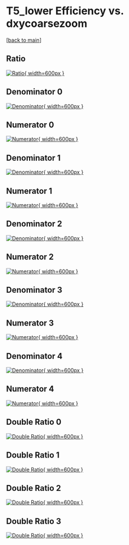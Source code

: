 # T5_lower Efficiency vs. dxycoarsezoom

[[back to main](./)]



## Ratio

[![Ratio](../mtv/var/T5_lower_loweta_11_-1_eff_dxycoarsezoom.png){ width=600px }](../mtv/var/T5_lower_loweta_11_-1_eff_dxycoarsezoom.pdf)

## Denominator 0

[![Denominator](../mtv/den/T5_lower_loweta_11_-1_eff_dxycoarsezoom_den0.png){ width=600px }](../mtv/den/T5_lower_loweta_11_-1_eff_dxycoarsezoom_den0.pdf)

## Numerator 0

[![Numerator](../mtv/num/T5_lower_loweta_11_-1_eff_dxycoarsezoom_num0.png){ width=600px }](../mtv/num/T5_lower_loweta_11_-1_eff_dxycoarsezoom_num0.pdf)

## Denominator 1

[![Denominator](../mtv/den/T5_lower_loweta_11_-1_eff_dxycoarsezoom_den1.png){ width=600px }](../mtv/den/T5_lower_loweta_11_-1_eff_dxycoarsezoom_den1.pdf)

## Numerator 1

[![Numerator](../mtv/num/T5_lower_loweta_11_-1_eff_dxycoarsezoom_num1.png){ width=600px }](../mtv/num/T5_lower_loweta_11_-1_eff_dxycoarsezoom_num1.pdf)

## Denominator 2

[![Denominator](../mtv/den/T5_lower_loweta_11_-1_eff_dxycoarsezoom_den2.png){ width=600px }](../mtv/den/T5_lower_loweta_11_-1_eff_dxycoarsezoom_den2.pdf)

## Numerator 2

[![Numerator](../mtv/num/T5_lower_loweta_11_-1_eff_dxycoarsezoom_num2.png){ width=600px }](../mtv/num/T5_lower_loweta_11_-1_eff_dxycoarsezoom_num2.pdf)

## Denominator 3

[![Denominator](../mtv/den/T5_lower_loweta_11_-1_eff_dxycoarsezoom_den3.png){ width=600px }](../mtv/den/T5_lower_loweta_11_-1_eff_dxycoarsezoom_den3.pdf)

## Numerator 3

[![Numerator](../mtv/num/T5_lower_loweta_11_-1_eff_dxycoarsezoom_num3.png){ width=600px }](../mtv/num/T5_lower_loweta_11_-1_eff_dxycoarsezoom_num3.pdf)

## Denominator 4

[![Denominator](../mtv/den/T5_lower_loweta_11_-1_eff_dxycoarsezoom_den4.png){ width=600px }](../mtv/den/T5_lower_loweta_11_-1_eff_dxycoarsezoom_den4.pdf)

## Numerator 4

[![Numerator](../mtv/num/T5_lower_loweta_11_-1_eff_dxycoarsezoom_num4.png){ width=600px }](../mtv/num/T5_lower_loweta_11_-1_eff_dxycoarsezoom_num4.pdf)

## Double Ratio 0

[![Double Ratio](../mtv/ratio/T5_lower_loweta_11_-1_eff_dxycoarsezoom_ratio0.png){ width=600px }](../mtv/ratio/T5_lower_loweta_11_-1_eff_dxycoarsezoom_ratio0.pdf)

## Double Ratio 1

[![Double Ratio](../mtv/ratio/T5_lower_loweta_11_-1_eff_dxycoarsezoom_ratio1.png){ width=600px }](../mtv/ratio/T5_lower_loweta_11_-1_eff_dxycoarsezoom_ratio1.pdf)

## Double Ratio 2

[![Double Ratio](../mtv/ratio/T5_lower_loweta_11_-1_eff_dxycoarsezoom_ratio2.png){ width=600px }](../mtv/ratio/T5_lower_loweta_11_-1_eff_dxycoarsezoom_ratio2.pdf)

## Double Ratio 3

[![Double Ratio](../mtv/ratio/T5_lower_loweta_11_-1_eff_dxycoarsezoom_ratio3.png){ width=600px }](../mtv/ratio/T5_lower_loweta_11_-1_eff_dxycoarsezoom_ratio3.pdf)

